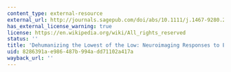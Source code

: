 ```yaml
---
content_type: external-resource
external_url: http://journals.sagepub.com/doi/abs/10.1111/j.1467-9280.2006.01793.x
has_external_license_warning: true
license: https://en.wikipedia.org/wiki/All_rights_reserved
status: ''
title: 'Dehumanizing the Lowest of the Low: Neuroimaging Responses to Extreme Out-Groups'
uid: 8286391a-e986-487b-994a-dd71102a417a
wayback_url: ''
---
```

